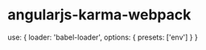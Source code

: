 # angularjs-karma-webpack

use: {
                loader: 'babel-loader',
                options: {
                    presets: ['env']
                }
            }
